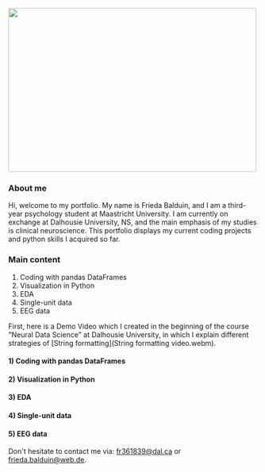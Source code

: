 
<img src="https://user-images.githubusercontent.com/85937238/142776792-40ad8e4a-59e3-4256-bf68-6850cb9adb6f.JPG" width="500" height="330">

### About me

Hi, welcome to my portfolio. My name is Frieda Balduin, and I am a third-year psychology student at Maastricht University.
I am currently on exchange at Dalhousie University, NS, and the main emphasis of my studies is clinical neuroscience.
This portfolio displays my current coding projects and python skills I acquired so far.

### Main content

1. Coding with pandas DataFrames
2. Visualization in Python
3. EDA
4. Single-unit data
5. EEG data


First, here is a Demo Video which I created in the beginning of the course "Neural Data Science" at Dalhousie University,
in which I explain different strategies of [String formatting](String formatting video.webm).


#### 1) Coding with pandas DataFrames


#### 2) Visualization in Python


#### 3) EDA


#### 4) Single-unit data


#### 5) EEG data




Don't hesitate to contact me via:
[fr361839@dal.ca](mailto:fr361839@dal.ca) or [frieda.balduin@web.de](mailto:frieda.balduin@web.de).
